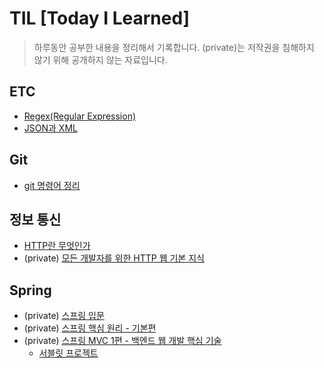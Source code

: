 # TIL [Today I Learned]

> 하루동안 공부한 내용을 정리해서 기록합니다.
> (private)는 저작권을 침해하지 않기 위해 공개하지 않는 자료입니다.

## ETC
+ [Regex(Regular Expression)](./ETC/Regex.md)
+ [JSON과 XML](./ETC/JSONandXML.md)

## Git

+ [git 명령어 정리](./Git/git_commands.md)


## 정보 통신

+ [HTTP란 무엇인가](./HTTP/HTTP.md)
+ (private) [모든 개발자를 위한 HTTP 웹 기본 지식](https://github.com/Hoya324/HTTPStudy)

## Spring

+ (private) [스프링 입문](https://github.com/Hoya324/springStudy)
+ (private) [스프링 핵심 원리 - 기본편](https://github.com/Hoya324/springStudyBasic)
+ (private) [스프링 MVC 1편 - 백엔드 웹 개발 핵심 기술](https://github.com/Hoya324/springMVCStudy)
  - [서블릿 프로젝트](https://github.com/Hoya324/servlet)


<!-- 제어,비제어 컴포넌트 -->

